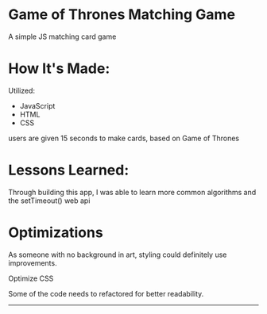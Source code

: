 # Game of Thrones Matching Game

<p> A simple JS matching card game </p>

<h1>How It's Made:</h1>
<p>Utilized: </p> 
    <ul> 
        <li>JavaScript</li>
        <li>HTML</li>
        <li>CSS</li>
    </ul>

<p>users are given 15 seconds to make cards, based on Game of Thrones<p/>

<h1>Lessons Learned:</h1>
<p>Through building this app, I was able to learn more common algorithms and the setTimeout() web api</p>

<h1>Optimizations</h1>
<p>As someone with no background in art, styling could definitely use improvements.</p>
<p>Optimize CSS</p>
<p>Some of the code needs to refactored for better readability. </p>

---
